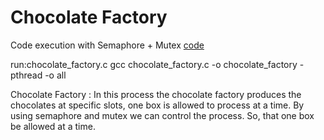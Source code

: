 # Chocolate Factory

Code execution with Semaphore + Mutex [code](chocolate_factory.c)

run:chocolate_factory.c
	gcc chocolate_factory.c -o chocolate_factory -pthread -o all


Chocolate Factory : In this process the chocolate factory produces the chocolates at specific slots, one box is allowed to process at a time. By using semaphore and mutex we can control 
the process. So, that one box be allowed at a time.
